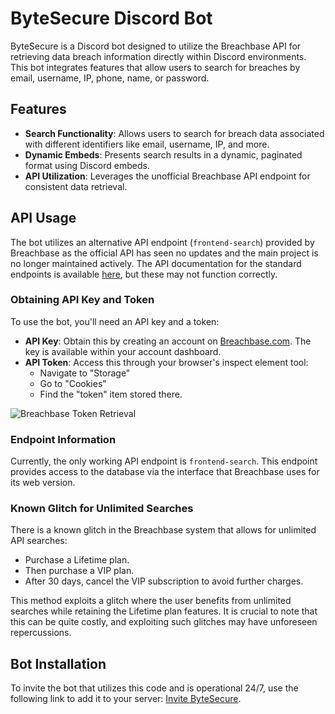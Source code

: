# ByteSecure Discord Bot

ByteSecure is a Discord bot designed to utilize the Breachbase API for retrieving data breach information directly within Discord environments. This bot integrates features that allow users to search for breaches by email, username, IP, phone, name, or password.

## Features

- **Search Functionality**: Allows users to search for breach data associated with different identifiers like email, username, IP, and more.
- **Dynamic Embeds**: Presents search results in a dynamic, paginated format using Discord embeds.
- **API Utilization**: Leverages the unofficial Breachbase API endpoint for consistent data retrieval.

## API Usage

The bot utilizes an alternative API endpoint (`frontend-search`) provided by Breachbase as the official API has seen no updates and the main project is no longer maintained actively. The API documentation for the standard endpoints is available [here](https://breachbase.com/apidocs), but these may not function correctly.

### Obtaining API Key and Token

To use the bot, you'll need an API key and a token:

- **API Key**: Obtain this by creating an account on [Breachbase.com](https://breachbase.com). The key is available within your account dashboard.
- **API Token**: Access this through your browser's inspect element tool:
  - Navigate to "Storage"
  - Go to "Cookies"
  - Find the "token" item stored there.

![Breachbase Token Retrieval](https://i.imgur.com/GNT5FZI.png)

### Endpoint Information

Currently, the only working API endpoint is `frontend-search`. This endpoint provides access to the database via the interface that Breachbase uses for its web version.

### Known Glitch for Unlimited Searches

There is a known glitch in the Breachbase system that allows for unlimited API searches:
- Purchase a Lifetime plan.
- Then purchase a VIP plan.
- After 30 days, cancel the VIP subscription to avoid further charges.

This method exploits a glitch where the user benefits from unlimited searches while retaining the Lifetime plan features. It is crucial to note that this can be quite costly, and exploiting such glitches may have unforeseen repercussions.

## Bot Installation

To invite the bot that utilizes this code and is operational 24/7, use the following link to add it to your server: [Invite ByteSecure](https://discord.com/oauth2/authorize?client_id=1116086186172219473&permissions=0&scope=bot).
